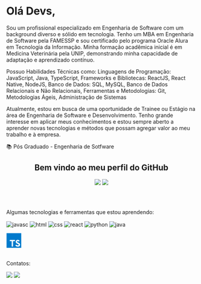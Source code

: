 <div display="inline-block">
    <h1 align="left">Olá Devs,</h1>
    <p>Sou um profissional especializado em Engenharia de Software com um background diverso e sólido em tecnologia. Tenho um MBA em Engenharia de Software pela FAMESSP e sou certificado pelo programa Oracle Alura em Tecnologia da Informação. Minha formação acadêmica inicial é em Medicina Veterinária pela UNIP, demonstrando minha capacidade de adaptação e aprendizado contínuo.

Possuo Habilidades Técnicas como: Linguagens de Programação: JavaScript, Java, TypeScript, Frameworks e Bibliotecas: ReactJS, React Native, NodeJS, Banco de Dados: SQL, MySQL, Banco de Dados Relacionais e Não Relacionais, Ferramentas e Metodologias: Git, Metodologias Ágeis, Administração de Sistemas

Atualmente, estou em busca de uma oportunidade de Trainee ou Estágio na área de Engenharia de Software e Desenvolvimento. Tenho grande interesse em aplicar meus conhecimentos e estou sempre aberto a aprender novas tecnologias e métodos que possam agregar valor ao meu trabalho e à empresa.</p>
  </div>


  
  <div>        
    <p>📚 Pós Graduado - Engenharia de Sotfware</p>
  </div>
  
  <div align="center">
    <h2>Bem vindo ao meu perfil do GitHub</h2>
    <img height="160em" src="https://github-readme-stats.vercel.app/api?username=Fmarzochi&show_icons=true&theme=radical&include_all_commits=true&count_private=true"/>
    <img height="160em" src="https://github-readme-stats.vercel.app/api/top-langs/?username=Fmarzochi&layout=compact&langs_count=7&theme=radical&hide=jupyter%20notebook"/>
  </div>
  
   ##   
   
  <div style="display: inline_block"><br>
    <p>Algumas tecnologias e ferramentas que estou aprendendo:</p>
    <img align="center" alt="javasc" height="30" width="40" src="https://cdn.jsdelivr.net/gh/devicons/devicon/icons/javascript/javascript-original.svg"/>               
    <img align="center" alt="html" height="30" width="40" src="https://cdn.jsdelivr.net/gh/devicons/devicon/icons/html5/html5-original.svg"/>
    <img align="center" alt="css" height="30" width="40" src="https://cdn.jsdelivr.net/gh/devicons/devicon/icons/css3/css3-original.svg"/>
    <img align="center" alt="react" height="30" width="40" src="https://cdn.jsdelivr.net/gh/devicons/devicon/icons/react/react-original.svg"/>                             <img align="center" alt="python" height="30" width="40" src="https://cdn.jsdelivr.net/gh/devicons/devicon/icons/python/python-original.svg"/>
    <img align="center" alt="java" height="30" width="40" src="https://cdn.jsdelivr.net/gh/devicons/devicon/icons/java/java-original.svg"/>
      <p align="left"> <a href="https://www.typescriptlang.org/" target="_blank" rel="noreferrer"> <img src="https://raw.githubusercontent.com/devicons/devicon/master/icons/typescript/typescript-original.svg" alt="typescript" width="40" height="40"/> </a> </p>
  </div>
  
  ##    
  <div>
    <p>Contatos:</p>
    <a href = "mailto:fmarzochi33@gmail.com"><img src="https://img.shields.io/badge/Gmail-D14836?style=for-the-badge&logo=gmail&logoColor=white" target="_blank"></a>
    <a href="https://www.linkedin.com/in/felipemarzochi/" target="_blank"><img src="https://img.shields.io/badge/-LinkedIn-%230077B5?style=for-the-badge&logo=linkedin&logoColor=white" target="_blank"></a>  
  </div>
